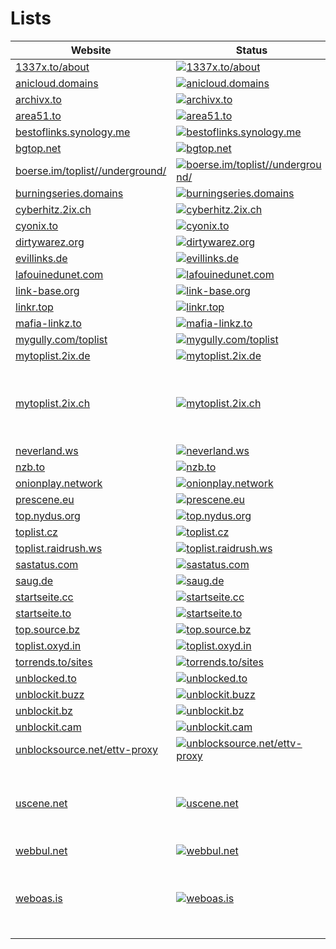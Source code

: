 # Lists

|Website|Status|Remark|
|-|-|-|
|[1337x.to/about](https://1337x.to/about/)|[![1337x.to/about](https://img.shields.io/website?down_color=red&down_message=offline&up_color=green&up_message=online&url=https%3A%2F%2F1337x.to/about)](https://1337x.to/about/)|-|
|[anicloud.domains](https://anicloud.domains/)|[![anicloud.domains](https://img.shields.io/website?down_color=red&down_message=offline&up_color=green&up_message=online&url=https%3A%2F%2Fanicloud.domains)](https://anicloud.domains/)|-|
|[archivx.to](https://archivx.to/)|[![archivx.to](https://img.shields.io/website?down_color=red&down_message=offline&up_color=green&up_message=online&url=https%3A%2F%2Farchivx.to)](https://archivx.to/)|-|
|[area51.to](https://area51.to/)|[![area51.to](https://img.shields.io/website?down_color=red&down_message=offline&up_color=green&up_message=online&url=https%3A%2F%2Farea51.to)](https://area51.to/)|⚠️ Pron.|
|[bestoflinks.synology.me](https://bestoflinks.synology.me/)|[![bestoflinks.synology.me](https://img.shields.io/website?down_color=red&down_message=offline&up_color=green&up_message=online&url=https%3A%2F%2Fbestoflinks.synology.me)](https://bestoflinks.synology.me/)|-|
|[bgtop.net](https://bgtop.net/)|[![bgtop.net](https://img.shields.io/website?down_color=red&down_message=offline&up_color=green&up_message=online&url=https%3A%2F%2Fbgtop.net)](https://bgtop.net/)|-|
|[boerse.im/toplist//underground/](https://boerse.im/toplist//underground//)|[![boerse.im/toplist//underground/](https://img.shields.io/website?down_color=red&down_message=offline&up_color=green&up_message=online&url=https%3A%2F%2Fboerse.im/toplist//underground/)](https://boerse.im/toplist//underground//)|-|
|[burningseries.domains](https://burningseries.domains/)|[![burningseries.domains](https://img.shields.io/website?down_color=red&down_message=offline&up_color=green&up_message=online&url=https%3A%2F%2Fburningseries.domains)](https://burningseries.domains/)|-|
|[cyberhitz.2ix.ch](https://cyberhitz.2ix.ch/)|[![cyberhitz.2ix.ch](https://img.shields.io/website?down_color=red&down_message=offline&up_color=green&up_message=online&url=https%3A%2F%2Fcyberhitz.2ix.ch)](https://cyberhitz.2ix.ch/)|-|
|[cyonix.to](https://cyonix.to/)|[![cyonix.to](https://img.shields.io/website?down_color=red&down_message=offline&up_color=green&up_message=online&url=https%3A%2F%2Fcyonix.to)](https://cyonix.to/)|-|
|[dirtywarez.org](https://dirtywarez.org/)|[![dirtywarez.org](https://img.shields.io/website?down_color=red&down_message=offline&up_color=green&up_message=online&url=https%3A%2F%2Fdirtywarez.org)](https://dirtywarez.org/)|-|
|[evillinks.de](https://evillinks.de/)|[![evillinks.de](https://img.shields.io/website?down_color=red&down_message=offline&up_color=green&up_message=online&url=https%3A%2F%2Fevillinks.de)](https://evillinks.de/)|-|
|[lafouinedunet.com](https://lafouinedunet.com/)|[![lafouinedunet.com](https://img.shields.io/website?down_color=red&down_message=offline&up_color=green&up_message=online&url=https%3A%2F%2Flafouinedunet.com)](https://lafouinedunet.com/)|-|
|[link-base.org](https://link-base.org/)|[![link-base.org](https://img.shields.io/website?down_color=red&down_message=offline&up_color=green&up_message=online&url=https%3A%2F%2Flink-base.org)](https://link-base.org/)|-|
|[linkr.top](https://linkr.top/)|[![linkr.top](https://img.shields.io/website?down_color=red&down_message=offline&up_color=green&up_message=online&url=https%3A%2F%2Flinkr.top)](https://linkr.top/)|-|
|[mafia-linkz.to](https://mafia-linkz.to/)|[![mafia-linkz.to](https://img.shields.io/website?down_color=red&down_message=offline&up_color=green&up_message=online&url=https%3A%2F%2Fmafia-linkz.to)](https://mafia-linkz.to/)|⚠️ Pron.|
|[mygully.com/toplist](https://mygully.com/toplist/)|[![mygully.com/toplist](https://img.shields.io/website?down_color=red&down_message=offline&up_color=green&up_message=online&url=https%3A%2F%2Fmygully.com/toplist)](https://mygully.com/toplist/)|-|
|[mytoplist.2ix.de](https://mytoplist.2ix.de/)|[![mytoplist.2ix.de](https://img.shields.io/website?down_color=red&down_message=offline&up_color=green&up_message=online&url=https%3A%2F%2Fmytoplist.2ix.de)](https://mytoplist.2ix.de/)|-|
|[mytoplist.2ix.ch](https://mytoplist.2ix.ch/)|[![mytoplist.2ix.ch](https://img.shields.io/website?down_color=red&down_message=offline&up_color=green&up_message=online&url=https%3A%2F%2Fmytoplist.2ix.ch)](https://mytoplist.2ix.ch/)|⚠️ Seems to be offline. Reasons are unknown.|
|[neverland.ws](https://neverland.ws/)|[![neverland.ws](https://img.shields.io/website?down_color=red&down_message=offline&up_color=green&up_message=online&url=https%3A%2F%2Fneverland.ws)](https://neverland.ws/)|-|
|[nzb.to](https://nzb.to/)|[![nzb.to](https://img.shields.io/website?down_color=red&down_message=offline&up_color=green&up_message=online&url=https%3A%2F%2Fnzb.to)](https://nzb.to/)|-|
|[onionplay.network](https://onionplay.network/)|[![onionplay.network](https://img.shields.io/website?down_color=red&down_message=offline&up_color=green&up_message=online&url=https%3A%2F%2Fonionplay.network)](https://onionplay.network/)|-|
|[prescene.eu](https://prescene.eu/)|[![prescene.eu](https://img.shields.io/website?down_color=red&down_message=offline&up_color=green&up_message=online&url=https%3A%2F%2Fprescene.eu)](https://prescene.eu/)|-|
|[top.nydus.org](https://top.nydus.org/)|[![top.nydus.org](https://img.shields.io/website?down_color=red&down_message=offline&up_color=green&up_message=online&url=https%3A%2F%2Ftop.nydus.org)](https://top.nydus.org/)|-|
|[toplist.cz](https://toplist.cz/)|[![toplist.cz](https://img.shields.io/website?down_color=red&down_message=offline&up_color=green&up_message=online&url=https%3A%2F%2Ftoplist.cz)](https://toplist.cz/)|-|
|[toplist.raidrush.ws](https://toplist.raidrush.ws/)|[![toplist.raidrush.ws](https://img.shields.io/website?down_color=red&down_message=offline&up_color=green&up_message=online&url=https%3A%2F%2Ftoplist.raidrush.ws)](https://toplist.raidrush.ws/)|-|
|[sastatus.com](https://sastatus.com/)|[![sastatus.com](https://img.shields.io/website?down_color=red&down_message=offline&up_color=green&up_message=online&url=https%3A%2F%2Fsastatus.com)](https://sastatus.com/)|-|
|[saug.de](https://saug.de/)|[![saug.de](https://img.shields.io/website?down_color=red&down_message=offline&up_color=green&up_message=online&url=https%3A%2F%2Fsaug.de)](https://saug.de/)|-|
|[startseite.cc](https://startseite.cc/)|[![startseite.cc](https://img.shields.io/website?down_color=red&down_message=offline&up_color=green&up_message=online&url=https%3A%2F%2Fstartseite.cc)](https://startseite.cc/)|-|
|[startseite.to](https://startseite.to/)|[![startseite.to](https://img.shields.io/website?down_color=red&down_message=offline&up_color=green&up_message=online&url=https%3A%2F%2Fstartseite.to)](https://startseite.to/)|-|
|[top.source.bz](https://top.source.bz/)|[![top.source.bz](https://img.shields.io/website?down_color=red&down_message=offline&up_color=green&up_message=online&url=https%3A%2F%2Ftop.source.bz)](https://top.source.bz/)|-|
|[toplist.oxyd.in](https://toplist.oxyd.in/)|[![toplist.oxyd.in](https://img.shields.io/website?down_color=red&down_message=offline&up_color=green&up_message=online&url=https%3A%2F%2Ftoplist.oxyd.in)](https://toplist.oxyd.in/)|-|
|[torrends.to/sites](https://torrends.to/sites/)|[![torrends.to/sites](https://img.shields.io/website?down_color=red&down_message=offline&up_color=green&up_message=online&url=https%3A%2F%2Ftorrends.to/sites)](https://torrends.to/sites/)|-|
|[unblocked.to](https://unblocked.to/)|[![unblocked.to](https://img.shields.io/website?down_color=red&down_message=offline&up_color=green&up_message=online&url=https%3A%2F%2Funblocked.to)](https://unblocked.to/)|-|
|[unblockit.buzz](https://unblockit.buzz/)|[![unblockit.buzz](https://img.shields.io/website?down_color=red&down_message=offline&up_color=green&up_message=online&url=https%3A%2F%2Funblockit.buzz)](https://unblockit.buzz/)|-|
|[unblockit.bz](https://unblockit.bz/)|[![unblockit.bz](https://img.shields.io/website?down_color=red&down_message=offline&up_color=green&up_message=online&url=https%3A%2F%2Funblockit.bz)](https://unblockit.bz/)|-|
|[unblockit.cam](https://unblockit.cam/)|[![unblockit.cam](https://img.shields.io/website?down_color=red&down_message=offline&up_color=green&up_message=online&url=https%3A%2F%2Funblockit.cam)](https://unblockit.cam/)|-|
|[unblocksource.net/ettv-proxy](https://unblocksource.net/ettv-proxy/)|[![unblocksource.net/ettv-proxy](https://img.shields.io/website?down_color=red&down_message=offline&up_color=green&up_message=online&url=https%3A%2F%2Funblocksource.net/ettv-proxy)](https://unblocksource.net/ettv-proxy/)|-|
|[uscene.net](https://uscene.net/)|[![uscene.net](https://img.shields.io/website?down_color=red&down_message=offline&up_color=green&up_message=online&url=https%3A%2F%2Fuscene.net)](https://uscene.net/)|⚠️ Seems to be offline. Reasons are unknown.|
|[webbul.net](https://webbul.net/)|[![webbul.net](https://img.shields.io/website?down_color=red&down_message=offline&up_color=green&up_message=online&url=https%3A%2F%2Fwebbul.net)](https://webbul.net/)|-|
|[weboas.is](https://weboas.is/)|[![weboas.is](https://img.shields.io/website?down_color=red&down_message=offline&up_color=green&up_message=online&url=https%3A%2F%2Fweboas.is)](https://weboas.is/)|⚠️ Seems to be offline. Reasons are unknown.|